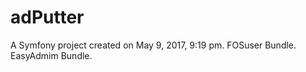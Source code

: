 adPutter
========
A Symfony project created on May 9, 2017, 9:19 pm.
FOSuser Bundle. EasyAdmim Bundle.

